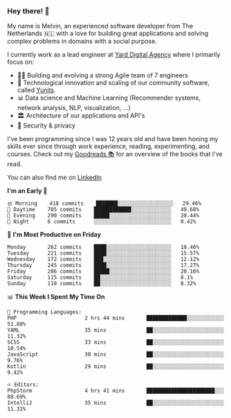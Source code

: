 ### Hey there! 👋

My name is Melvin, an experienced software developer from The Netherlands 🇳🇱 with a love for building great applications and solving complex problems in domains with a social purpose. 

I currently work as a lead engineer at [Yard Digital Agency](https://github.com/yardinternet) where I primarily focus on:

* 👏🏼 Building and evolving a strong Agile team of 7 engineers
* 🚀 Technological innovation and scaling of our community software, called [Yunits](https://www.yunits.com/).
* 📊 Data science and Machine Learning (Recommender systems, network analysis, NLP, visualization, ...)
* 🏛 Architecture of our applications and API's
* 🔐 Security & privacy

I've been programming since I was 12 years old and have been honing my skills ever since through work experience, reading, experimenting, and courses.
Check out my [Goodreads 📚](https://goodreads.com/melvinkoopmans) for an overview of the books that I've read. 

You can also find me on [LinkedIn](https://www.linkedin.com/in/melvinkoopmans)

<!--START_SECTION:waka-->
**I'm an Early 🐤** 

```text
🌞 Morning    418 commits    ███████░░░░░░░░░░░░░░░░░░   29.46% 
🌆 Daytime    705 commits    ████████████░░░░░░░░░░░░░   49.68% 
🌃 Evening    290 commits    █████░░░░░░░░░░░░░░░░░░░░   20.44% 
🌙 Night      6 commits      ░░░░░░░░░░░░░░░░░░░░░░░░░   0.42%

```
📅 **I'm Most Productive on Friday** 

```text
Monday       262 commits    ████░░░░░░░░░░░░░░░░░░░░░   18.46% 
Tuesday      221 commits    ████░░░░░░░░░░░░░░░░░░░░░   15.57% 
Wednesday    172 commits    ███░░░░░░░░░░░░░░░░░░░░░░   12.12% 
Thursday     245 commits    ████░░░░░░░░░░░░░░░░░░░░░   17.27% 
Friday       286 commits    █████░░░░░░░░░░░░░░░░░░░░   20.16% 
Saturday     115 commits    ██░░░░░░░░░░░░░░░░░░░░░░░   8.1% 
Sunday       118 commits    ██░░░░░░░░░░░░░░░░░░░░░░░   8.32%

```


📊 **This Week I Spent My Time On** 

```text
💬 Programming Languages: 
PHP                      2 hrs 44 mins       █████████████░░░░░░░░░░░░   51.88% 
YAML                     35 mins             ██░░░░░░░░░░░░░░░░░░░░░░░   11.32% 
SCSS                     33 mins             ██░░░░░░░░░░░░░░░░░░░░░░░   10.54% 
JavaScript               30 mins             ██░░░░░░░░░░░░░░░░░░░░░░░   9.76% 
Kotlin                   29 mins             ██░░░░░░░░░░░░░░░░░░░░░░░   9.42%

🔥 Editors: 
PhpStorm                 4 hrs 41 mins       ██████████████████████░░░   88.69% 
IntelliJ                 35 mins             ██░░░░░░░░░░░░░░░░░░░░░░░   11.31%

```


<!--END_SECTION:waka-->
